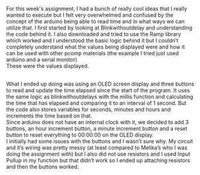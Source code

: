For this week's assignment, I had a bunch of really cool ideas that I really wanted to execute but I felt very overwhelmed and confused by the concept of the arduino being able to read time and in what ways we can utilize that. I first started by looking at Blinkwithoutdelay and understanding the code behind it. I also downloaded and tried to use the Ramp library which worked and I understood the basic logic behind it but I couldn’t completely understand what the values being displayed were and how it can be used with other pcomp materials (the example I tried just used arduino and a serial monitor) 
</br> 
These were the values displayed.

</br> 
What I ended up doing was using an OLED screen display and three buttons to read and update the time elapsed since the start of the program. It uses the same logic as blinkwithoutdelays with the millis function and calculating the time that has elapsed and comparing it to an interval of 1 second. But the code also stores variables for seconds, minutes and hours and increments the time based on that. 
</br> 
Since arduino does not have an internal clock with it, we decided to add 3 buttons, an hour increment button, a minute increment button and a reset button to reset everything to 00:00:00 on the OLED display. 
</br> 
I initially had some issues with the buttons and I wasn’t sure why. My circuit and it’s wiring was pretty messy (at least compared to Melika’s who I was doing the assignment with) but I also did not use resistors and I used Input Pullup in my function but that didn’t work so I ended up attaching resistors and then the buttons worked. 
